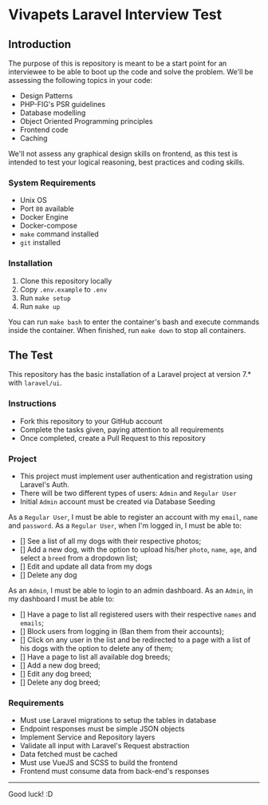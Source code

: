 # Vivapets Laravel Interview Test

## Introduction

The purpose of this is repository is meant to be a start point for an interviewee to be able to boot up the code and solve the problem.
We'll be assessing the following topics in your code:

- Design Patterns
- PHP-FIG's PSR guidelines
- Database modelling
- Object Oriented Programming principles
- Frontend code
- Caching

We'll not assess any graphical design skills on frontend, as this test is intended to test your logical reasoning, best practices and coding skills.

### System Requirements

- Unix OS
- Port `80` available
- Docker Engine
- Docker-compose
- `make` command installed
- `git` installed

### Installation

1. Clone this repository locally
2. Copy `.env.example` to `.env`
3. Run `make setup`
4. Run `make up`

You can run `make bash` to enter the container's bash and execute commands inside the container.
When finished, run `make down` to stop all containers.

## The Test

This repository has the basic installation of a Laravel project at version 7.* with `laravel/ui`.

### Instructions
- Fork this repository to your GitHub account
- Complete the tasks given, paying attention to all requirements
- Once completed, create a Pull Request to this repository

### Project

- This project must implement user authentication and registration using Laravel's Auth.
- There will be two different types of users: `Admin` and `Regular User`
- Initial `Admin` account must be created via Database Seeding

As a `Regular User`, I must be able to register an account with my `email`, `name` and `password`.
As a `Regular User`, when I'm logged in, I must be able to:
- [] See a list of all my dogs with their respective photos;
- [] Add a new dog, with the option to upload his/her `photo`, `name`, `age`, and select a `breed` from a dropdown list;
- [] Edit and update all data from my dogs
- [] Delete any dog

As an `Admin`, I must be able to login to an admin dashboard.
As an `Admin`, in my dashboard I must be able to:
- [] Have a page to list all registered users with their respective `names` and `emails`;
- [] Block users from logging in (Ban them from their accounts);
- [] Click on any user in the list and be redirected to a page with a list of his dogs with the option to delete any of them;
- [] Have a page to list all available dog breeds;
- [] Add a new dog breed;
- [] Edit any dog breed;
- [] Delete any dog breed;

### Requirements

- Must use Laravel migrations to setup the tables in database
- Endpoint responses must be simple JSON objects
- Implement Service and Repository layers
- Validate all input with Laravel's Request abstraction
- Data fetched must be cached
- Must use VueJS and SCSS to build the frontend
- Frontend must consume data from back-end's responses

-------------------

Good luck! :D
